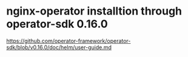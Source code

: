 # nginx-operator installtion through operator-sdk 0.16.0

https://github.com/operator-framework/operator-sdk/blob/v0.16.0/doc/helm/user-guide.md
